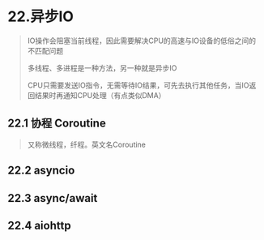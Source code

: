 # 22.异步IO

> IO操作会阻塞当前线程，因此需要解决CPU的高速与IO设备的低俗之间的不匹配问题
>
> 多线程、多进程是一种方法，另一种就是异步IO
>
> CPU只需要发送IO指令，无需等待IO结果，可先去执行其他任务，当IO返回结果时再通知CPU处理（有点类似DMA）

## 22.1 协程 Coroutine

> 又称微线程，纤程。英文名Coroutine



## 22.2 asyncio

## 22.3 async/await

## 22.4 aiohttp